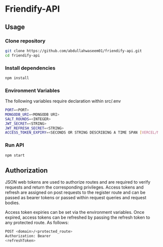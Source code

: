 # Friendify-API

## Usage 

### Clone repository 
```bash
git clone https://github.com/abdullahwaseem01/friendify-api.git
cd friendify-api
```
### Install dependencies 

```bash
npm install 
```
### Environment Variables 
The following variables require declaration within src/.env
```bash
PORT=<PORT>
MONGODB_URI=<MONGODB URI>
SALT_ROUNDS=<INTEGER>
JWT_SECRET=<STRING>
JWT_REFRESH_SECRET=<STRING>
ACCESS_TOKEN_EXPIRY=<SECONDS OR STRING DESCRIBING A TIME SPAN [VERCEL/MS](https://github.com/vercel/ms)>

```
### Run API
```bash
npm start
```

## Authorization 
JSON web tokens are used to authorize routes and are required to verify requests and return the corresponding privileges. Access tokens and refresh are assigned on post requests to the register route and can be passed as bearer tokens or passed within request queries and request bodies. 

Access token expiries can be set via the environment variables. Once expired, access tokens can be refreshed by passing the refresh token to any protected route. As follows:

```bash
POST <domain>/<protected_route>
Authorization: Bearer 
<refreshToken>
```